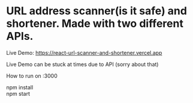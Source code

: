 <h1> URL address scanner(is it safe) and shortener. Made with two different APIs. </h1>

Live Demo: <a href='https://react-url-scanner-and-shortener.vercel.app'>https://react-url-scanner-and-shortener.vercel.app</a>

Live Demo can be stuck at times due to API (sorry about that)

How to run on :3000

npm install
<br>
npm start
